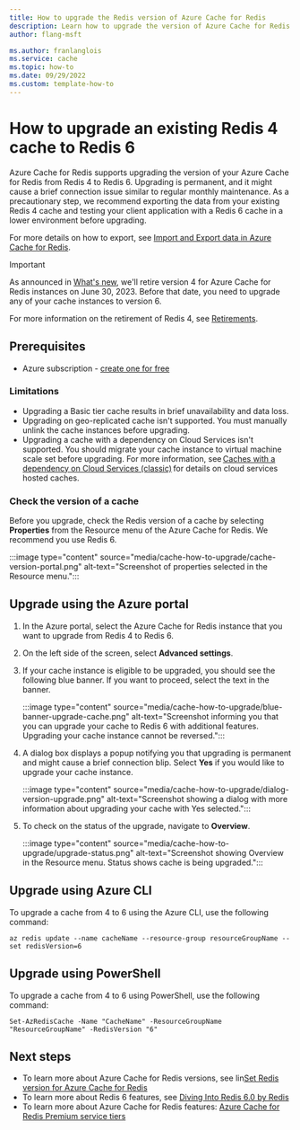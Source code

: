 ```yaml
---
title: How to upgrade the Redis version of Azure Cache for Redis
description: Learn how to upgrade the version of Azure Cache for Redis
author: flang-msft

ms.author: franlanglois
ms.service: cache
ms.topic: how-to
ms.date: 09/29/2022
ms.custom: template-how-to 
---
```



# How to upgrade an existing Redis 4 cache to Redis 6

Azure Cache for Redis supports upgrading the version of your Azure Cache for Redis from Redis 4 to Redis 6. Upgrading is permanent, and it might cause a brief connection issue similar to regular monthly maintenance. As a precautionary step, we recommend exporting the data from your existing Redis 4 cache and testing your client application with a Redis 6 cache in a lower environment before upgrading.

For more details on how to export, see [Import and Export data in Azure Cache for Redis](cache-how-to-import-export-data.md).

> [!IMPORTANT]
> As announced in [What's new](cache-whats-new.md#upgrade-your-azure-cache-for-redis-instances-to-use-redis-version-6-by-june-30-2023), we'll retire version 4 for Azure Cache for Redis instances on June 30, 2023. Before that date, you need to upgrade any of your cache instances to version 6.
>
> For more information on the retirement of Redis 4, see [Retirements](cache-retired-features.md).
>

## Prerequisites

- Azure subscription - [create one for free](https://azure.microsoft.com/free/)

### Limitations

- Upgrading a Basic tier cache results in brief unavailability and data loss.
- Upgrading on geo-replicated cache isn't supported. You must manually unlink the cache instances before upgrading.
- Upgrading a cache with a dependency on Cloud Services isn't supported. You should migrate your cache instance to virtual machine scale set before upgrading. For more information, see [Caches with a dependency on Cloud Services (classic)](/azure/azure-cache-for-redis/cache-faq) for details on cloud services hosted caches.

### Check the version of a cache

Before you upgrade, check the Redis version of a cache by selecting **Properties** from the Resource menu of the Azure Cache for Redis. We recommend you use Redis 6.

:::image type="content" source="media/cache-how-to-upgrade/cache-version-portal.png" alt-text="Screenshot of properties selected in the Resource menu.":::

## Upgrade using the Azure portal

1. In the Azure portal, select the Azure Cache for Redis instance that you want to upgrade from Redis 4 to Redis 6.

1. On the left side of the screen, select **Advanced settings**.

1. If your cache instance is eligible to be upgraded, you should see the following blue banner. If you want to proceed, select the text in the banner.

    :::image type="content" source="media/cache-how-to-upgrade/blue-banner-upgrade-cache.png" alt-text="Screenshot informing you that you can upgrade your cache to Redis 6 with additional features. Upgrading your cache instance cannot be reversed.":::

1. A dialog box displays a popup notifying you that upgrading is permanent and might cause a brief connection blip. Select **Yes** if you would like to upgrade your cache instance.

    :::image type="content" source="media/cache-how-to-upgrade/dialog-version-upgrade.png" alt-text="Screenshot showing a dialog with more information about upgrading your cache with Yes selected.":::

1. To check on the status of the upgrade, navigate to **Overview**.

    :::image type="content" source="media/cache-how-to-upgrade/upgrade-status.png" alt-text="Screenshot showing Overview in the Resource menu. Status shows cache is being upgraded.":::

## Upgrade using Azure CLI

To upgrade a cache from 4 to 6 using the Azure CLI, use the following command:

```azurecli-interactive
az redis update --name cacheName --resource-group resourceGroupName --set redisVersion=6
```

## Upgrade using PowerShell

To upgrade a cache from 4 to 6 using PowerShell, use the following command:

```powershell-interactive
Set-AzRedisCache -Name "CacheName" -ResourceGroupName "ResourceGroupName" -RedisVersion "6"
```

## Next steps

- To learn more about Azure Cache for Redis versions, see lin[Set Redis version for Azure Cache for Redis](cache-how-to-version.md)
- To learn more about Redis 6 features, see [Diving Into Redis 6.0 by Redis](https://redis.com/blog/diving-into-redis-6/)
- To learn more about Azure Cache for Redis features: [Azure Cache for Redis Premium service tiers](cache-overview.md#service-tiers)
